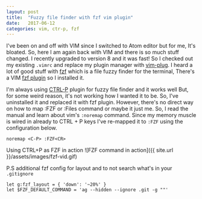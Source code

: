```yaml
---
layout: post
title:  "Fuzzy file finder with fzf vim plugin"
date:   2017-06-12
categories: vim, ctr-p, fzf
---
```


I've been on and off with VIM since I switched to Atom editor but for me, It's bloated. So, here I am again back with VIM and there is so much stuff changed. I recently upgraded to version 8 and it was fast! So I checked out my existing `.vimrc` and replace my plugin manager with [vim-plug](https://github.com/junegunn/vim-plug). I heard a lot of good stuff with [fzf](https://github.com/junegunn/fzf) which is a file fuzzy finder for the terminal, There's a VIM [fzf plugin](https://github.com/junegunn/fzf) so I installed it.

I'm always using [CTRL-P](https://github.com/kien/ctrlp.vim) plugin for fuzzy file finder and it works well But, for some weird reason, it's not working how I wanted it to be. So, I've uninstalled it and replaced it with fzf plugin. However, there's no direct way on how to map :FZF or :Files command or maybe it just me. So, I read the manual and learn about vim's `:noremap` command. Since my memory muscle is wired in already to CTRL + P keys I've re-mapped it to `:FZF` using the configuration  below.

```
noremap <C-P> :FZF<CR>
```
Using CTRL+P as FZF in action
![FZF command in action]({{ site.url }}/assets/images/fzf-vid.gif)

P.S additional fzf config for layout and to not search what's in your `.gitignore`

```
let g:fzf_layout = { 'down': '~20%' }
let $FZF_DEFAULT_COMMAND = 'ag --hidden --ignore .git -g ""'
```
